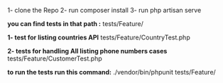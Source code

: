 
1- clone the Repo
2- run composer install
3- run php artisan serve 

**you can find tests in that path :**
tests/Feature/

**1- test for listing countries API**
tests/Feature/CountryTest.php

**2- tests for handling All listing phone numbers cases**
tests/Feature/CustomerTest.php

**to run the tests run this command:**
./vendor/bin/phpunit tests/Feature/

